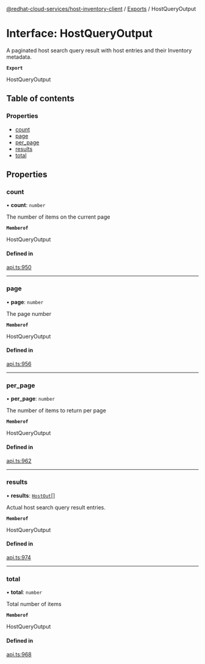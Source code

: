 [@redhat-cloud-services/host-inventory-client](../README.md) / [Exports](../modules.md) / HostQueryOutput

# Interface: HostQueryOutput

A paginated host search query result with host entries and their Inventory metadata.

**`Export`**

HostQueryOutput

## Table of contents

### Properties

- [count](HostQueryOutput.md#count)
- [page](HostQueryOutput.md#page)
- [per\_page](HostQueryOutput.md#per_page)
- [results](HostQueryOutput.md#results)
- [total](HostQueryOutput.md#total)

## Properties

### count

• **count**: `number`

The number of items on the current page

**`Memberof`**

HostQueryOutput

#### Defined in

[api.ts:950](https://github.com/RedHatInsights/javascript-clients/blob/main/packages/host-inventory/api.ts#L950)

___

### page

• **page**: `number`

The page number

**`Memberof`**

HostQueryOutput

#### Defined in

[api.ts:956](https://github.com/RedHatInsights/javascript-clients/blob/main/packages/host-inventory/api.ts#L956)

___

### per\_page

• **per\_page**: `number`

The number of items to return per page

**`Memberof`**

HostQueryOutput

#### Defined in

[api.ts:962](https://github.com/RedHatInsights/javascript-clients/blob/main/packages/host-inventory/api.ts#L962)

___

### results

• **results**: [`HostOut`](HostOut.md)[]

Actual host search query result entries.

**`Memberof`**

HostQueryOutput

#### Defined in

[api.ts:974](https://github.com/RedHatInsights/javascript-clients/blob/main/packages/host-inventory/api.ts#L974)

___

### total

• **total**: `number`

Total number of items

**`Memberof`**

HostQueryOutput

#### Defined in

[api.ts:968](https://github.com/RedHatInsights/javascript-clients/blob/main/packages/host-inventory/api.ts#L968)
